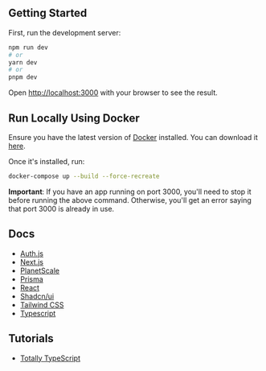 ## Getting Started

First, run the development server:

```bash
npm run dev
# or
yarn dev
# or
pnpm dev
```

Open [http://localhost:3000](http://localhost:3000) with your browser to see the result.


## Run Locally Using Docker

Ensure you have the latest version of [Docker](https://www.docker.com/) installed. You can download it [here](https://docs.docker.com/get-docker/).

Once it's installed, run:

```bash
docker-compose up --build --force-recreate
```

**Important**: If you have an app running on port 3000, you'll need to stop it before running the above command. Otherwise, you'll get an error saying that port 3000 is already in use.

## Docs

- [Auth.js](https://authjs.dev/)
- [Next.js](https://nextjs.org/docs) 
- [PlanetScale](https://planetscale.com/docs)
- [Prisma](https://www.prisma.io/docs)
- [React](https://react.dev/reference/react)
- [Shadcn/ui](https://ui.shadcn.com/)
- [Tailwind CSS](https://tailwindcss.com/docs)
- [Typescript](https://www.typescriptlang.org/docs/)

## Tutorials

- [Totally TypeScript](https://www.totaltypescript.com/tutorials)